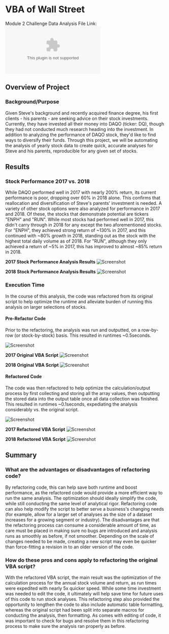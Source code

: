 # VBA of Wall Street
Module 2 Challenge
Data Analysis File Link: 
  ![VBA Analysis](https://github.com/aseo67/stocks-analysis/blob/main/VBA_Challenge.xlsm.zip)

## Overview of Project

### Background/Purpose
Given Steve's background and recently acquired finance degree, his first clients - his parents - are seeking advice on their stock investments. Currently, they have invested all their money into DAQO (ticker: DQ), though they had not conducted much research heading into the investment. In addition to analyzing the performance of DAQO stock, they'd like to find ways to diversify their funds. Through this project, we will be automating the analysis of yearly stock data to create quick, accurate analyses for Steve and his parents, reproducible for any given set of stocks. 

## Results

### Stock Performance 2017 vs. 2018
While DAQO performed well in 2017 with nearly 200% return, its current performance is poor, dropping over 60% in 2018 alone. This confirms that reallocation and diversification of Steve's parents' investment is needed. A variety of other stock options were also analyzed for performance in 2017 and 2018. Of these, the stocks that demonstrate potential are tickers "ENPH" and "RUN". While most stocks had performed well in 2017, this didn't carry through in 2018 for any except the two aforementioned stocks. 
For "ENPH", they achieved strong return of ~130% in 2017, and this continued with ~80% growth in 2018, standing out as the stock with the highest total daily volume as of 2018.
For "RUN", although they only achieved a return of ~5% in 2017, this has improved to almost ~85% return in 2018. 
  
  **2017 Stock Performance Analysis Results**
  ![Screenshot](https://github.com/aseo67/stocks-analysis/blob/main/VBA_Challenge_Table%202017.png)
  
  **2018 Stock Performance Analysis Results**
  ![Screenshot](https://github.com/aseo67/stocks-analysis/blob/main/VBA_Challenge_Table%202018.png)
  

### Execution Time
In the course of this analysis, the code was refactored from its original script to help optimize the runtime and alleviate burden of running this analysis on larger selections of stocks. 

  #### Pre-Refactor Code
  Prior to the refactoring, the analysis was run and outputted, on a row-by-row (or stock-by-stock) basis. This resulted in runtimes ~0.5seconds.  
  
  ![Screenshot](https://github.com/aseo67/stocks-analysis/blob/main/VBA_PreChallenge%20Refactor%20Code.png)
  
  **2017 Original VBA Script**
  ![Screenshot](https://github.com/aseo67/stocks-analysis/blob/main/VBA_PreChallenge%20Refactor_2017.png)
  
  **2018 Original VBA Script**
  ![Screenshot](https://github.com/aseo67/stocks-analysis/blob/main/VBA_PreChallenge%20Refactor_2018.png)
  
  #### Refactored Code
  The code was then refactored to help optimize the calculation/output process by first collecting and storing all the array values, then outputting the stored data into the output table once all data collection was finished. This resulted in runtimes ~0.1seconds, expediating the analysis considerably vs. the original script. 
  
  ![Screenshot](https://github.com/aseo67/stocks-analysis/blob/main/VBA_Challenge%20Refactored%20Code.png)
 
  **2017 Refactored VBA Script**
  ![Screenshot](https://github.com/aseo67/stocks-analysis/blob/main/VBA_Challenge_2017.png)
  
   **2018 Refactored VBA Script**
  ![Screenshot](https://github.com/aseo67/stocks-analysis/blob/main/VBA_Challenge_2018.png)


## Summary

### What are the advantages or disadvantages of refactoring code?
By refactoring code, this can help save both runtime and boost performance, as the refactored code would provide a more efficient way to run the same analysis. The optimization should ideally simplify the code, while still conducting the same level of analytical rigor. Refactoring code can also help modify the script to better serve a business's changing needs (for example, allow for a larger set of analyses as the size of a dataset increases for a growing segment or industry).
The disadvantages are that the refactoring process can consume a considerable amount of time, as care must be placed in making sure no bugs are introduced and analysis runs as smoothly as before, if not smoother. Depending on the scale of changes needed to be made, creating a new script may even be quicker than force-fitting a revision in to an older version of the code. 

### How do these pros and cons apply to refactoring the original VBA script?
With the refactored VBA script, the main result was the optimization of the calculation process for the annual stock volume and return, as run times were expedited with nearly 5x quicker speed. While some time investment was needed to edit the code, it ultimately will help save time for future uses of this code to run stock analyses. This refactoring step also provided the opportunity to lengthen the code to also include automatic table formatting, whereas the original script had been split into separate macros for conducting the analysis, then formatting. As comes with editing of code, it was important to check for bugs and resolve them in this refactoring process to make sure the analysis ran properly as before. 
